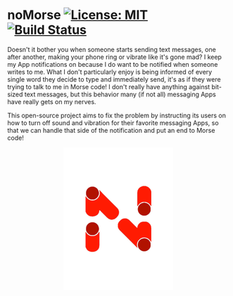 # noMorse [![License: MIT](https://img.shields.io/badge/License-MIT-yellow.svg)](https://opensource.org/licenses/MIT) [![Build Status](https://travis-ci.org/Eddydpyl/noMorse.svg?branch=master)](https://travis-ci.org/Eddydpyl/noMorse)
Doesn't it bother you when someone starts sending text messages, one after another, making your phone ring or vibrate like it's gone mad? I keep my App notifications on because I do want to be notified when someone writes to me. What I don't particularly enjoy is being informed of every single word they decide to type and immediately send, it's as if they were trying to talk to me in Morse code! I don't really have anything against bit-sized text messages, but this behavior many (if not all) messaging Apps have really gets on my nerves.

This open-source project aims to fix the problem by instructing its users on how to turn off sound and vibration for their favorite messaging Apps, so that we can handle that side of the notification and put an end to Morse code!

<p align="center"><img src="/app/src/main/res/raw/logo_without_backbround.png" alt="Logo" width="250"/></p>
